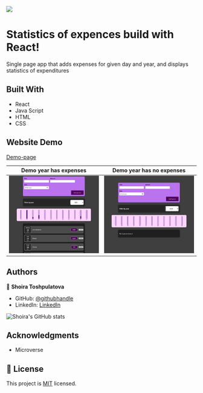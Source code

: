 ![](https://img.shields.io/badge/Microverse-blueviolet)

# Statistics of expences build with React!

Single page app that adds expenses for given day and year, and displays statistics of expenditures

## Built With

- React
- Java Script
- HTML
- CSS

## Website Demo

[Demo-page](http://ShoiraTa.github.io/Expenses_tracker)

| Demo year has expenses | Demo year has no expenses |
| ---------------------- | ------------------------- |
| ![image](./demo1.jpg)  | ![image](./demo2.jpg)     |

## Authors

👤 **Shoira Toshpulatova**

- GitHub: [@githubhandle](https://github.com/shoirata)
- LinkedIn: [LinkedIn](https://www.linkedin.com/in/shoira-tashpulatova-bab4a7122/)

![Shoira's GitHub stats](https://github-readme-stats.vercel.app/api?username=shoirata&count_private=true&theme=dark&show_icons=true)

## Acknowledgments

- Microverse

## 📝 License

This project is [MIT](./MIT) licensed.
